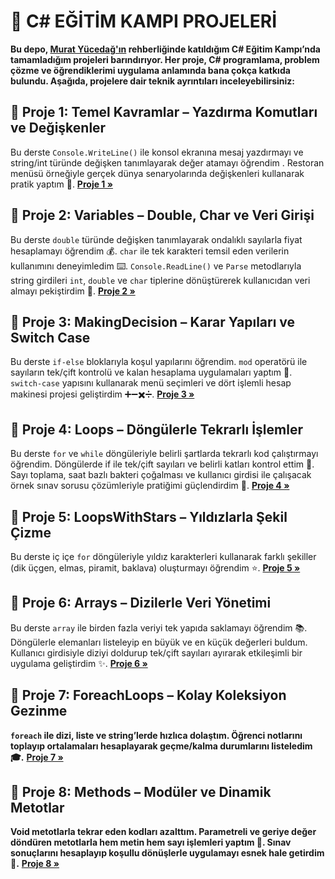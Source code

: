 
# 🔆 C# EĞİTİM KAMPI PROJELERİ

**Bu depo, [Murat Yücedağ'ın](https://www.youtube.com/@MurattYucedag) rehberliğinde katıldığım C# Eğitim Kampı’nda tamamladığım projeleri barındırıyor. Her proje, C# programlama, problem çözme ve öğrendiklerimi uygulama anlamında bana çokça katkıda bulundu. Aşağıda, projelere dair teknik ayrıntıları inceleyebilirsiniz:**


## 📀 Proje 1: Temel Kavramlar – Yazdırma Komutları ve Değişkenler

Bu derste `Console.WriteLine()` ile konsol ekranına mesaj yazdırmayı ve string/int türünde değişken tanımlayarak değer atamayı öğrendim . Restoran menüsü örneğiyle gerçek dünya senaryolarında değişkenleri kullanarak pratik yaptım 🍔.
**[Proje 1 »](01_MainSubjects/01_MainSubjects/Program.cs)**


## 📀 Proje 2: Variables – Double, Char ve Veri Girişi

Bu derste `double` türünde değişken tanımlayarak ondalıklı sayılarla fiyat hesaplamayı öğrendim 💰. `char` ile tek karakteri temsil eden verilerin kullanımını deneyimledim ⌨️. `Console.ReadLine()` ve `Parse` metodlarıyla string girdileri `int`, `double` ve `char` tiplerine dönüştürerek kullanıcıdan veri almayı pekiştirdim 🔄.
**[Proje 2 »](01_MainSubjects/02_Variables/Program.cs)**

## 📀 Proje 3: MakingDecision – Karar Yapıları ve Switch Case

Bu derste `if-else` bloklarıyla koşul yapılarını öğrendim. `mod` operatörü ile sayıların tek/çift kontrolü ve kalan hesaplama uygulamaları yaptım 🔢. `switch-case` yapısını kullanarak menü seçimleri ve dört işlemli hesap makinesi projesi geliştirdim ➕➖✖️➗.
**[Proje 3 »](01_MainSubjects/03_MakingDecision/Program.cs)**


## 📀 Proje 4: Loops – Döngülerle Tekrarlı İşlemler

Bu derste `for` ve `while` döngüleriyle belirli şartlarda tekrarlı kod çalıştırmayı öğrendim. Döngülerde if ile tek/çift sayıları ve belirli katları kontrol ettim 🔢. Sayı toplama, saat bazlı bakteri çoğalması ve kullanıcı girdisi ile çalışacak örnek sınav sorusu çözümleriyle pratiğimi güçlendirdim 💪.
**[Proje 4 »](01_MainSubjects/04_Loops/Program.cs)**


## 📀 Proje 5: LoopsWithStars – Yıldızlarla Şekil Çizme

Bu derste iç içe `for` döngüleriyle yıldız karakterleri kullanarak farklı şekiller (dik üçgen, elmas, piramit, baklava) oluşturmayı öğrendim ⭐️.
**[Proje 5 »](01_MainSubjects/05_LoopsWithStars/Program.cs)**


## 📀 Proje 6: Arrays – Dizilerle Veri Yönetimi

Bu derste `array` ile birden fazla veriyi tek yapıda saklamayı öğrendim 📚. Döngülerle elemanları listeleyip en büyük ve en küçük değerleri buldum. Kullanıcı girdisiyle diziyi doldurup tek/çift sayıları ayırarak etkileşimli bir uygulama geliştirdim ✨.
**[Proje 6 »](01_MainSubjects/06_Arrays/Program.cs)**


## 📀 Proje 7: ForeachLoops – Kolay Koleksiyon Gezinme

**`foreach` ile dizi, liste ve string’lerde hızlıca dolaştım. Öğrenci notlarını toplayıp ortalamaları hesaplayarak geçme/kalma durumlarını listeledim 🎓.**
**[Proje 7 »](01_MainSubjects/07_ForeachLoop/Program.cs)**


## 📀 Proje 8: Methods – Modüler ve Dinamik Metotlar

**Void metotlarla tekrar eden kodları azalttım. Parametreli ve geriye değer döndüren metotlarla hem metin hem sayı işlemleri yaptım 🧩. Sınav sonuçlarını hesaplayıp koşullu dönüşlerle uygulamayı esnek hale getirdim 🎯.**
**[Proje 8 »](01_MainSubjects/08_Methods/Program.cs)**


